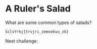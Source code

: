 # A Ruler's Salad

What are some common types of salads?

`SclvYrkj{trvjri_zemvekvu_zk}`

Next challenge:
